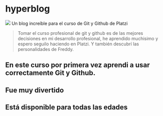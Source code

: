 # hyperblog
![](https://www.flaticon.es/svg/static/icons/svg/833/833386.svg)
Un blog increíble para el curso de Git y Github de Platzi
>Tomar el curso profesional de git y github es de las mejores decisiones en mi desarrollo profesional, he aprendido muchisimo y espero seguilo haciendo en Platzi. Y también descubrí las personalidades de Freddy.


## En este curso por primera vez aprendi a usar correctamente Git y Github.
## Fue muy divertido
## Está disponible para todas las edades
